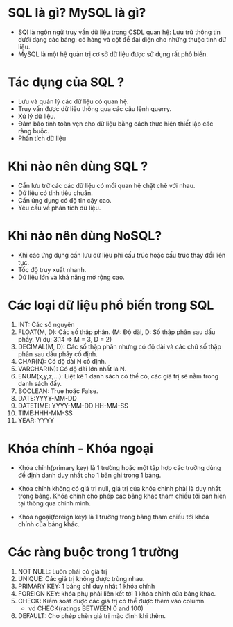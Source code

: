 # SQL là gì? MySQL là gì?

- SQl là ngôn ngữ truy vấn dữ liệu trong CSDL quan hệ: Lưu trữ thông tin dưới dạng các bảng: có hàng và cột để đại diện cho những thuộc tính dữ liệu.
- MySQL là một hệ quản trị cơ sở dữ liệu được sử dụng rất phổ biến. 

# Tác dụng của SQL ?
- Lưu và quản lý các dữ liệu có quan hệ.
- Truy vấn được dữ liệu thông qua các câu lệnh querry.
- Xử lý dữ liệu.
- Đảm bảo tính toàn vẹn cho dữ liệu bằng cách thực hiện thiết lập các ràng buộc.
- Phân tích dữ liệu

# Khi nào nên dùng SQL ?   
- Cần lưu trữ các các dữ liệu có mối quan hệ chặt chẽ với nhau.
- Dữ liệu có tính tiêu chuẩn. 
- Cần ứng dụng có độ tin cậy cao.
- Yêu cầu về phân tích dữ liệu.

# Khi nào nên dùng NoSQL?
- Khi các ứng dụng cần lưu dữ liệu phi cấu trúc hoặc cấu trúc thay đổi liên tục.
- Tốc độ truy xuất nhanh. 
- Dữ liệu lớn và khả năng mở rộng cao.



# Các loại dữ liệu phổ biến trong SQL

1. INT: Các số nguyên
2. FLOAT(M, D): Các số thập phân. (M: Độ dài, D: Số thập phân sau dấu phẩy. Ví dụ: 3.14 => M = 3, D = 2)
3. DECIMAL(M, D): Các số thập phân nhưng có độ dài và các chữ số thập phân sau dấu phẩy cố định.
4. CHAR(N): Có độ dài N cố định.
5. VARCHAR(N): Có độ dài lớn nhất là N.
6. ENUM(x,y,z,...): Liệt kê 1 danh sách có thể có, các giá trị sẽ nằm trong danh sách đấy.
7. BOOLEAN: True hoặc False.
8. DATE:YYYY-MM-DD
9. DATETIME: YYYY-MM-DD HH-MM-SS
10. TIME:HHH-MM-SS
11. YEAR: YYYY

# Khóa chính - Khóa ngoại

- Khóa chính(primary key) là 1 trường hoặc một tập hợp các trường dùng để định danh duy nhất cho 1 bản ghi trong 1 bảng. 
- Khóa chính không có giá trị null, giá trị của khóa chính phải là duy nhất trong bảng. Khóa chính cho phép các bảng khác tham chiếu tới bản hiện tại thông qua chính mình.

- Khóa ngoại(foreign key) là 1 trường trong bảng tham chiếu tới khóa chính của bảng khác.

# Các ràng buộc trong 1 trường
1. NOT NULL: Luôn phải có giá trị
2. UNIQUE: Các giá trị không được trùng nhau.
3. PRIMARY KEY: 1 bảng chỉ duy nhất 1 khóa chính
4. FOREIGN KEY: khóa phụ phải liên kết tới 1 khóa chính của bảng khác.
5. CHECK: Kiểm soát được các giá trị có thể được thêm vào column. 
   + vd CHECK(ratings BETWEEN 0 and 100)
6. DEFAULT: Cho phép chèn giá trị mặc định khi thêm.


